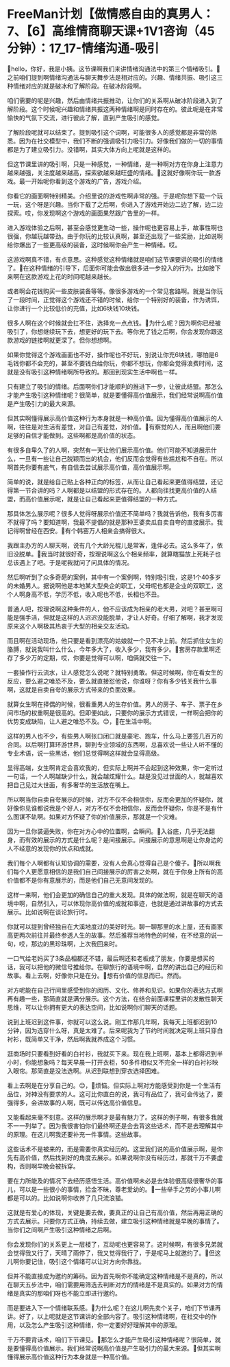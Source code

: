 # FreeMan计划【做情感自由的真男人：7、【6】高维情商聊天课+1V1咨询（45分钟）：17_17-情绪沟通-吸引

🎼hello，你好，我是小姨。这节课啊我们来讲情绪沟通法中的第三个情绪吸引。🎼之前咱们提到啊情绪沟通法与聊天舞步法是相对应的。兴趣、情绪共振、吸引这三种情绪对应的就是破冰和了解阶段。在破冰阶段啊。

咱们需要的呢是兴趣，然后由情绪共振推动，让你们的关系啊从破冰阶段进入到了解阶段。这个时候呢兴趣和情绪共振这两种情绪啊是同时存在的。彼此呢是在非常愉快的气氛下交流，进行彼此了解，直到产生吸引的感觉。

了解阶段呢就可以结束了。提到吸引这个词啊，可能很多人的感觉都是非常的熟悉。因为在社交模型中，我们不断的强调吸引力吸引力。好像我们做的一切的事情都是为了建立吸引力。没错啊，其实大体方向上呢就是这样的。

但这节课里讲的吸引啊，只是一种感觉，一种情绪，是一种啊对方在你身上注意力越来越强，关注度越来越高，探索欲越来越旺盛的情绪。🎼这就好像啊你玩一款游戏。最一开始呢你看到这个游戏的广告，游戏介绍。

你看它的画面啊特别精美。介绍里说的游戏性啊非常的强。于是呢你想下载一个玩一玩，这个呀是兴趣。当你下载了之后啊，你进入了游戏开始边二边了解，边二边探索。哎，你发现啊这个游戏的画面果然跟广告里的一样。

进入游戏体验之后啊，甚至会感觉更生动一些，操作呢也更容易上手，故事性啊也很强，你越玩越带劲。由于你玩的比较认真啊，甚至还出现了一些奖励，比如说啊给你爆出了一些更高级的装备，这时候啊你会产生一种情绪。哎。

这游戏啊真不错，有点意思。这种感觉这种情绪就是咱们这节课要讲的吸引的情绪了。🎼在这种情绪的引导下，后面你可能会做出很多进一步投入的行为。比如接下来啊在这款游戏上花的时间呢越来越长。

或者啊会花钱购买一些皮肤装备等等。像很多游戏的一个常见套路啊。就是当你玩了一段时间，正觉得这个游戏还不错的时候，给你一个特别好的装备，作为诱饵，让你进行一个比较低价的充值，比如6块钱10块钱。

很多人啊在这个时候就会扛不住，选择充一点点钱。🎼为什么呢？因为啊你已经被吸引了，你想继续玩下去，想更好的玩下去。等你充了钱之后啊，你会发现你跟这款游戏的链接啊就更深了。但你想想啊。

如果你觉得这个游戏画面也不好，操作呢也不好玩，别说让你充6块钱，哪怕是6毛钱你都不会充的，甚至不要钱白给你玩，你都不想玩，你都会觉得浪费时间，这就是没有吸引这种情绪啊所导致的。那回到现实生活中啊也一样。

只有建立了吸引的情绪。后面啊你们才能顺利的推进下一步，让彼此结盟。那怎么才能产生吸引这种情绪呢？很简单，就是要懂得高价值展示，我们经常说啊高价值是产生吸引力的最大来源。

但其实啊懂得展示高价值这种行为本身就是一种高价值。因为懂得高价值展示的人啊，往往是对生活有差觉，对自己有差觉，对价值。🎼有察觉的人，而且啊他们要足够的自信才能做到。这些啊都是高价值的状态。

有很多自卑久了的人啊，突然有一天让他们展示高价值。他们可能不知道展示什么，一旦有一些让自己脱颖而出的机会，他们反而会觉得有些尴尬和不自在。所以啊首先你要有底气，有自信去尝试展示高价值，高价值展示啊。

简单的说，就是给自己贴上各种正向的标签，从而让自己看起来更值得结盟，还记得第一节合讲的吗？人啊都是以结盟的形式存在的。人都向往找更高价值的人结盟，而高价值展示呢，就是让自己看起来更值得结盟的一种方式。

那具体怎么展示呢？很多人觉得呀展示价值还不简单吗？我就告诉他，我有多厉害不就得了吗？要知道啊，我最不提倡的就是那种王婆卖瓜自卖自夸的直接展示。我记得啊曾经在西安。🎼有个韩窑万人相亲会搞得很大。

我跟主办方的人聊天啊，说有几个大龄光棍儿是常客，逢伴必去。这么多年了，依旧没脱单。🎼我当时就很好奇，按理说啊这么个相亲频率，就算瞎猫放上死耗子也总该遇上了吧。于是呢我就问了问具体的情况。

然后啊听到了众多奇葩的案例，其中有一个案例啊，特别吸引我，这是1个40多岁的未婚男人。据说啊他是本地某大型央企的职工，父母呢也都是企业的双职工，这个人啊身高不低，学历不低，收入呢也不低，长相也不丑。

普通人吧，按理说啊这种条件的人，他不应该成为相亲的老大男，对吧？甚至啊可能是强手活，但就是这样的人迟迟没能脱单，才让人好奇。仔细了解啊，我才发现原来这个人啊极其热衷于大型的相亲交友活动。

而且啊在活动现场，他只要是看到漂亮的姑娘就一个见不冲上前。然后抓住女生的胳膊，就说我叫什么什么，今年多大了，收入多少，我有多少。🎼套房存款里啊还存了多少万的定期，哎，你要是觉得可以啊，咱俩就交往一下。

一套操作行云流水，让人感觉怎么说呢？就特别勇敢。但这时候啊，你在看女生的反应，要么避之唯恐不及，要么就直接怼他说，你谁呀？你有多少钱关我什么事啊，这就是自卖自夸的展示方式带来的负面效果。

就算女生啊在择偶的时候，很看重男人的生存价值。男人的房子、车子、票子在乡间市场的权重啊是很高的。但即便如此，只要你的展示方式错误，一样啊会把你的优势变成缺陷，让人避之唯恐不及。😊，🎼在生活中啊。

这样的男人也不少，有些男人啊张口闭口就是豪宅、跑车，什么马上要签几百万的合同。以后啊打算环游世界，聊到专业领域的东西啊，总喜欢说一些让人听不懂的专业术语，说一些黑话，他们总觉得啊这样就会显得高级。

显得高端，女生啊肯定会喜欢我的，但实际上啊并不会起到这种效果，你一定听过一句话，一个人啊越缺少什么，就会越炫耀什么。越是没见过世面的人，就越喜欢把自己见过大世面，有多奢华的生活放在嘴上。

所以啊当你自卖自夸展示的时候，对方不仅不会相信你，反而会更加的怀疑你，就好像你见谁都说我是个好人，对方不仅不会相信你，反而会怀疑你，你是不是有什么图谋不轨啊。如果对方怀疑了你的价值展示，那就是一个灾难。

因为一旦你装逼失败，你在对方心中的位置啊，会瞬间。🎼入谷底，几乎无法翻身，而有效的展示的方式是什么呢？是间接展示。间接展示的意思啊是让你身边的人不经意的发现你的优点和成就。

我们每个人啊都有认知协调的需要，没有人会真心觉得自己是个傻子。🎼所以啊我们每个人更愿意相信的是我们自己间接展示的厉害之处啊，就在于你身上所有的高价值都不是你有意展示的，而是他们自己无意间发现的。

这样一来啊，他们会更加的确信自己的重大发现。具体的做法啊，就是在聊天的语境中啊，自然引入，可以体现你高价值的成就和事迹，也就是通过讲故事的方式去展示。比如说啊在谈论旅行时。

你就可以提到曾经独自在大溪地度过的美好时光。聊一聊那里的水上屋，还有画家高更两次前往并最终参透人生的故事。然后推荐当地特色的时候，在不经意的说一句，哎，那边的黑珍珠啊，上次我回来时。

一口气给老妈买了3条品相都还不错，最后啊还和老板成了朋友，你要是想买的话，我可以把他的微信号推给你。在聊旅行的语境中啊，自然的讲出自己的经历和故事。看上去啊，好像你只是在分。🎼想有价值的信息而已。然而。

对方呢能在自己行间里感受到你的阅历、文化、修养和见识。如果你的表达方式啊再有趣一些，那简直就是满分展示。这个方法，在结合前面课程里讲的发散性聊天思维，可以让你拥有更大的表达空间，比如说啊你们聊天的话题。

说到上班迟到这件事，你就可以这么说。刚工作那几年啊，我每天上班都迟到10分钟，因为选穿什么呀，真是太难了。后来呢我为了节约时间就决定啊上班只穿白衬衫，既简单又干净，然后啊我就养成这个习惯。

逛商场时只要看到好看的白衬衫，我就买下来。现在我上班啊，基本上都得迟到半小时，你能想象吗？每天早晨一打开衣柜，50多件相似又不完全一样的白衬衫映入眼帘。那简直是没法选啊。从迟到联想到穿衣选择困难。

看上去啊是在分享自己的。😊，🎼烦恼。但实际上啊对方能感受到你是一个生活有品位，对神没有要求的人。这可比你直白的说，我可有品位了，我可会传达了，要强得多，会讲故事的人啊，既可以传达高价值信息。

又能看起来毫不刻意。这样的展示啊才是最有魅力了。这样的例子啊，有很多我就不一一列举了。因为我很害怕你们最终啊还是会去背这些话术，而不是去理解其中的原理。在这儿啊我还要补充一件事情。这些故事。

这些话术不是被来的，而是需要你真实经历的。这里我们说的高价值展示啊，是你先有高价值，然后找到好的角度去展示。如果说啊你没有经历过，那就千万不要虚构，否则啊早晚会被拆穿。

要在力所能及的情况下去经历感悟生活。高价值啊未必是去体验很高级很奢华的事儿，可以是一些很小的事情，拾金不昧，尊老爱幼的。🎼一些举手之劳的小事儿啊都是可以的。比如说啊你收养了几只流浪猫。

这就是有爱心的体现，关键是要去做，要真正的让自己有高价值，然后再用正确的方式去展示。只要你方式正确，持续去做，建立吸引这种情绪就是早晚的事情了。当你们之间啊产生吸引这种情绪之后啊。

你会发现你们的关系更上一层楼了，互动呢也更容易了。这时候啊，有很多兄弟就会觉得我又行了，天晴了雨停了，我又觉得我行了，于是呢马上就邀约了。🎼但这儿啊你要记住，吸引这个情绪可以让对方向你靠拢。

但并不能直接成为邀约的筹码。因为首先啊你不能确定这种情绪是不是真的，所以在聊天五步法中，咱们需要用筛选去判断对方的情绪是不是真实的。如果对方的情绪是真实的那咱们呀也不能立即进行邀约。

而是要进入下一个情绪联系感。🎼为什么呢？在这儿啊先卖个关子，咱们下节课再讲。好了，以上呢就是这节课讲的全部内容了。吸引这种情绪啊，在社交中的作用，以及怎么产生吸引这种情绪，你一定要好好理解其中的原理。

千万不要背话术，咱们下节课见。🎼那怎么才能产生吸引这种情绪呢？很简单，就是要懂得高价值展示。我们经常说啊高价值是产生吸引力的最大来源。🎼但其实啊懂得展示高价值这种行为本身就是一种高价值。

